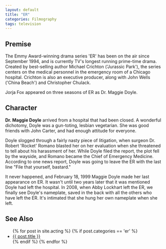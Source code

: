 ```yaml
---
layout: default
title: "ER"
categories: Filmography
tags: television
---
```


## Premise

The Emmy Award-winning drama series 'ER' has been on the air since September 1994, and is currently TV's longest running prime-time drama. Created by best-selling author Michael Crichton ('Jurassic Park'), the series centers on the medical personnel in the emergency room of a Chicago hospital. Crichton is also an executive producer, along with John Wells ('China Beach') and Christopher Chulack.

Jorja Fox appeared on three seasons of ER as Dr. Maggie Doyle. 

## Character

**Dr. Maggie Doyle** arrived from a hospital that had been closed. A wonderful dichotomy, Doyle was a gun-toting, lesbian vegetarian. She was good friends with John Carter, and had enough attitude for everyone.

Doyle slogged through a fairly nasty piece of litigation, when surgeon Dr. Robert 'Rocket' Romano blasted her on her evaluation when she threatened to tell about his harassment of her. While Doyle filed the report, the plot fell by the wayside, and Romano became the Chief of Emergency Medicine. According to one news report, Doyle was going to leave the ER with the last line "File that yourself, bastard."

It never happened, and February 18, 1999 Maggie Doyle made her last appearance on ER. It wasn't until two years later that it was mentioned Doyle had left the hospital. In 2008, when Abby Lockhart left the ER, we finally see Doyle's nameplate, saved in the back with all the others who have left the ER. It's intimated that she hung her own nameplate when she left.

## See Also

<ul>
	{% for post in site.acting %}
		{% if post.categories == 'er' %}
			<li><a href="{{ site.baseurl }}{{ post.url }}">{{ post.title }}</a></li>
		{% endif %}
	{% endfor %}
</ul>